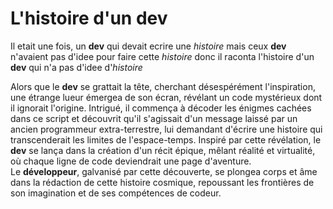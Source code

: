 # L'histoire d'un dev

Il etait une fois, un **dev** qui devait ecrire une *histoire*
mais ceux **dev** n'avaient pas d'idee pour faire cette *histoire*
donc il raconta l'histoire d'un **dev** qui n'a pas d'idee d'*histoire*

Alors que le **dev** se grattait la tête, cherchant désespérément l'inspiration, une étrange lueur émergea de son écran, révélant un code mystérieux dont il ignorait l'origine. Intrigué, il commença à décoder les énigmes cachées dans ce script et découvrit qu'il s'agissait d'un message laissé par un ancien programmeur extra-terrestre, lui demandant d'écrire une histoire qui transcenderait les limites de l'espace-temps. Inspiré par cette révélation, le **dev** se lança dans la création d'un récit épique, mêlant réalité et virtualité, où chaque ligne de code deviendrait une page d'aventure.  
Le **développeur**, galvanisé par cette découverte, se plongea corps et âme dans la rédaction de cette histoire cosmique, repoussant les frontières de son imagination et de ses compétences de codeur. 